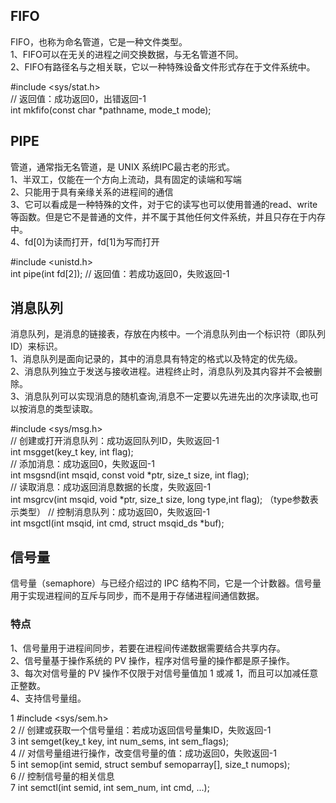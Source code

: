 ## FIFO
FIFO，也称为命名管道，它是一种文件类型。  
1、FIFO可以在无关的进程之间交换数据，与无名管道不同。  
2、FIFO有路径名与之相关联，它以一种特殊设备文件形式存在于文件系统中。  

#include <sys/stat.h>  
// 返回值：成功返回0，出错返回-1  
int mkfifo(const char *pathname, mode_t mode);  

## PIPE
管道，通常指无名管道，是 UNIX 系统IPC最古老的形式。  
1、半双工，仅能在一个方向上流动，具有固定的读端和写端  
2、只能用于具有亲缘关系的进程间的通信  
3、它可以看成是一种特殊的文件，对于它的读写也可以使用普通的read、write 等函数。但是它不是普通的文件，并不属于其他任何文件系统，并且只存在于内存中。  
4、fd[0]为读而打开，fd[1]为写而打开  

#include <unistd.h>  
int pipe(int fd[2]);    // 返回值：若成功返回0，失败返回-1  

## 消息队列  
消息队列，是消息的链接表，存放在内核中。一个消息队列由一个标识符（即队列ID）来标识。   
1、消息队列是面向记录的，其中的消息具有特定的格式以及特定的优先级。  
2、消息队列独立于发送与接收进程。进程终止时，消息队列及其内容并不会被删除。  
3、消息队列可以实现消息的随机查询,消息不一定要以先进先出的次序读取,也可以按消息的类型读取。  

#include <sys/msg.h>  
// 创建或打开消息队列：成功返回队列ID，失败返回-1  
int msgget(key_t key, int flag);  
// 添加消息：成功返回0，失败返回-1  
int msgsnd(int msqid, const void *ptr, size_t size, int flag);  
// 读取消息：成功返回消息数据的长度，失败返回-1  
int msgrcv(int msqid, void *ptr, size_t size, long type,int flag); （type参数表示类型） 
// 控制消息队列：成功返回0，失败返回-1  
int msgctl(int msqid, int cmd, struct msqid_ds *buf);  

## 信号量
信号量（semaphore）与已经介绍过的 IPC 结构不同，它是一个计数器。信号量用于实现进程间的互斥与同步，而不是用于存储进程间通信数据。  
### 特点
1、信号量用于进程间同步，若要在进程间传递数据需要结合共享内存。  
2、信号量基于操作系统的 PV 操作，程序对信号量的操作都是原子操作。  
3、每次对信号量的 PV 操作不仅限于对信号量值加 1 或减 1，而且可以加减任意正整数。  
4、支持信号量组。 
   
1 #include <sys/sem.h>  
2 // 创建或获取一个信号量组：若成功返回信号量集ID，失败返回-1  
3 int semget(key_t key, int num_sems, int sem_flags);  
4 // 对信号量组进行操作，改变信号量的值：成功返回0，失败返回-1  
5 int semop(int semid, struct sembuf semoparray[], size_t numops);   
6 // 控制信号量的相关信息  
7 int semctl(int semid, int sem_num, int cmd, ...);